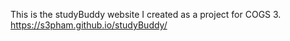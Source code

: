 This is the studyBuddy website I created as a project for COGS 3.
https://s3pham.github.io/studyBuddy/

